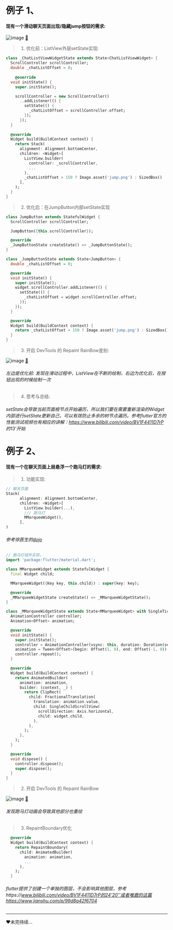# 例子 1、
#### 现有一个滑动聊天页面出现/隐藏jump按钮的需求:

![image](http://file.jinxianyun.com/flutter_optimize1.gif)
[🔗](http://file.jinxianyun.com/flutter_optimize1.gif)


> 1. 优化前：ListView外层setState实现:

```dart
class _ChatListViewWidgetState extends State<ChatListViewWidget> {
  ScrollController scrollController;
  double _chatListOffset = 0;
  
    @override
  void initState() {
    super.initState();

    scrollController = new ScrollController()
      ..addListener(() {
        setState(() {
          _chatListOffset = scrollController.offset;
        });
      });
  }
    
  @override
  Widget build(BuildContext context) {
    return Stack(
      alignment: Alignment.bottomCenter,
      children: <Widget>[
        ListView.builder(
          controller: _scrollController,
          ...
        ),
        _chatListOffset > 150 ? Image.asset('jump.png') : SizedBox()
      ],
    );
  }
}

```

> 2. 优化后：在JumpButton内部setState实现

``` dart
class JumpButton extends StatefulWidget {
  ScrollController scrollController;

  JumpButton({this.scrollController});

  @override
  _JumpButtonState createState() => _JumpButtonState();
}

class _JumpButtonState extends State<JumpButton> {
  double _chatListOffset = 0;

  @override
  void initState() {
    super.initState();
    widget.scrollController.addListener(() {
      setState(() {
        _chatListOffset = widget.scrollController.offset;
      });
    });
  }

  @override
  Widget build(BuildContext context) {
    return _chatListOffset > 150 ? Image.asset('jump.png') : SizedBox();
  }
}

```
> 3. 开启 DevTools 的 Repaint RainBow差别:

![image](http://file.jinxianyun.com/flutter_optimize2.gif)
[🔗](http://file.jinxianyun.com/flutter_optimize2.gif)

###### 左边是优化前: 发现在滑动过程中，ListView在不断的绘制，右边为优化后，在按钮出现的时候绘制一次

> 4. 思考与总结:
###### setState会导致当前页面根节点开始遍历，所以我们要在需要重新渲染的Widget内部进行setState更新自己，可以有效防止多余的树节点遍历。参考flutter官方的性能测试视频也有相应的讲解：https://www.bilibili.com/video/BV1F4411D7rP 的13’开始



# 例子 2、
#### 现有一个在聊天页面上层悬浮一个跑马灯的需求:

> 1. 功能实现:

``` dart
// 聊天页面
Stack(
      alignment: Alignment.bottomCenter,
      children: <Widget>[
        ListView.builder(...),
        /// 跑马灯
        MMarqueeWidget(),
      ],
)
```

###### 参考徐医生的[dojo](https://github.com/xuyisheng/flutter_dojo/blob/a0020faa635022ba8a2c47b41bf0668a27e2d1f3/lib/category/pattern/texteffect/marquee.dart)
``` dart
// 跑马灯组件实现，
import 'package:flutter/material.dart';

class MMarqueeWidget extends StatefulWidget {
  final Widget child;

  MMarqueeWidget({Key key, this.child}) : super(key: key);

  @override
  _MMarqueeWidgetState createState() => _MMarqueeWidgetState();
}

class _MMarqueeWidgetState extends State<MMarqueeWidget> with SingleTickerProviderStateMixin {
  AnimationController controller;
  Animation<Offset> animation;

  @override
  void initState() {
    super.initState();
    controller = AnimationController(vsync: this, duration: Duration(seconds: 10));
    animation = Tween<Offset>(begin: Offset(1, 0), end: Offset(-1, 0)).animate(controller);
    controller.repeat();
  }

  @override
  Widget build(BuildContext context) {
    return AnimatedBuilder(
      animation: animation,
      builder: (context, _) {
        return ClipRect(
          child: FractionalTranslation(
            translation: animation.value,
            child: SingleChildScrollView(
              scrollDirection: Axis.horizontal,
              child: widget.child,
            ),
          ),
        );
      },
    );
  }

  @override
  void dispose() {
    controller.dispose();
    super.dispose();
  }
}
```

> 2. 开启 DevTools 的 Repaint RainBow

![image](http://file.jinxianyun.com/flutter_optimize3.gif)
[🔗](http://file.jinxianyun.com/flutter_optimize3.gif)

###### 发现跑马灯动画会导致其他部分也重绘

> 3.  RepaintBoundary优化

```dart
  @override
  Widget build(BuildContext context) {
    return RepaintBoundary(
      child: AnimatedBuilder(
        animation: animation,
        ...
      ),
    );
  }
```

###### flutter提供了创建一个单独的图层，不会影响其他图层，参考https://www.bilibili.com/video/BV1F4411D7rP的24’20’’或者唯鹿的这篇https://www.jianshu.com/p/99d8a42f6704



---
❤️未完待续...
